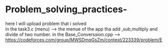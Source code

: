 # Problem_solving_practices-
here I will upload problem that i solved  
in the task3.c (menu) --> the menue of the app tha add ,sub,multiply and divide of two number.
in the Base_Converssion.cpp --> https://codeforces.com/group/MWSDmqGsZm/contest/223339/problem/E
